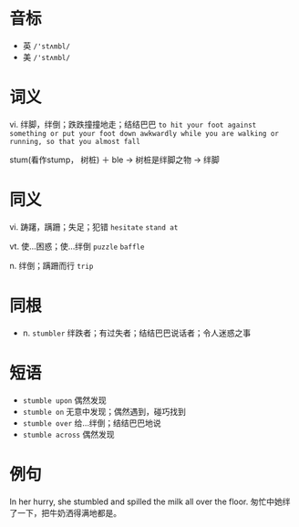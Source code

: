 # 音标

- 英 `/'stʌmbl/`
- 美 `/'stʌmbl/`

# 词义

vi. 绊脚，绊倒；跌跌撞撞地走；结结巴巴
`to hit your foot against something or put your foot down awkwardly while you are walking or running, so that you almost fall`



stum(看作stump， 树桩) ＋ ble → 树桩是绊脚之物 → 绊脚

# 同义

vi. 踌躇，蹒跚；失足；犯错
`hesitate` `stand at`

vt. 使…困惑；使…绊倒
`puzzle` `baffle`

n. 绊倒；蹒跚而行
`trip`

# 同根

- n. `stumbler` 绊跌者；有过失者；结结巴巴说话者；令人迷惑之事

# 短语

- `stumble upon` 偶然发现
- `stumble on` 无意中发现；偶然遇到，碰巧找到
- `stumble over` 给…绊倒；结结巴巴地说
- `stumble across` 偶然发现

# 例句

In her hurry, she stumbled and spilled the milk all over the floor.
匆忙中她绊了一下，把牛奶洒得满地都是。


